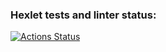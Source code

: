### Hexlet tests and linter status:
[![Actions Status](https://github.com/NikkoKitovich/layout-designer-project-lvl1/workflows/hexlet-check/badge.svg)](https://github.com/NikkoKitovich/layout-designer-project-lvl1/actions)